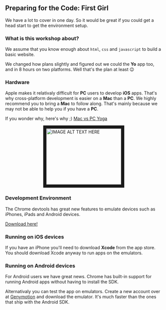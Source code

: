 ## Preparing for the Code: First Girl

We have a lot to cover in one day. So it would be great if you could get a head start to get the environment setup.

### What is this workshop about?

We assume that you know enough about ```html```, ```css``` and ```javascript``` to build a basic website.

We changed how plans slightly and figured out we could the **Yo** app too, and in 8 hours on two platforms. Well that's the plan at least 😉

### Hardware

Apple makes it relativaly difficult for **PC** users to develop **iOS** apps. That's why cross-platform development is easier on a **Mac** than a **PC**.
We highly recommend you to bring a **Mac** to follow along. That's mainly because we may not be able to help you if you have a **PC**.

If you wonder why, here's why ;) [Mac vs PC Yoga](https://www.youtube.com/watch?v=XkRaqB7OXZI)

<a style="width: 100%;display: block;" href="http://www.youtube.com/watch?feature=player_embedded&v=XkRaqB7OXZI
" target="_blank"><img style="margin: 0 auto;display: block;" src="http://img.youtube.com/vi/XkRaqB7OXZI/0.jpg"
alt="IMAGE ALT TEXT HERE" width="240" height="180" border="10" /></a>

### Development Environment

The Chrome devtools has great new features to emulate devices such as iPhones, iPads and Android devices.

[Download here!](https://www.google.com/chrome/browser/#eula)


### Running on iOS devices

If you have an iPhone you'll need to download **Xcode** from the app store. You should download Xcode anyway to run apps on the emulators.

### Running on Android devices

For Android users we have great news. Chrome has built-in support for running Android apps without having to install the SDK.

Alternativaly you can test the app on emulators. Create a new account over 
at [Genymotion](http://www.genymotion.com/) and download the emulator. 
It's much faster than the ones that ship with the Android SDK.